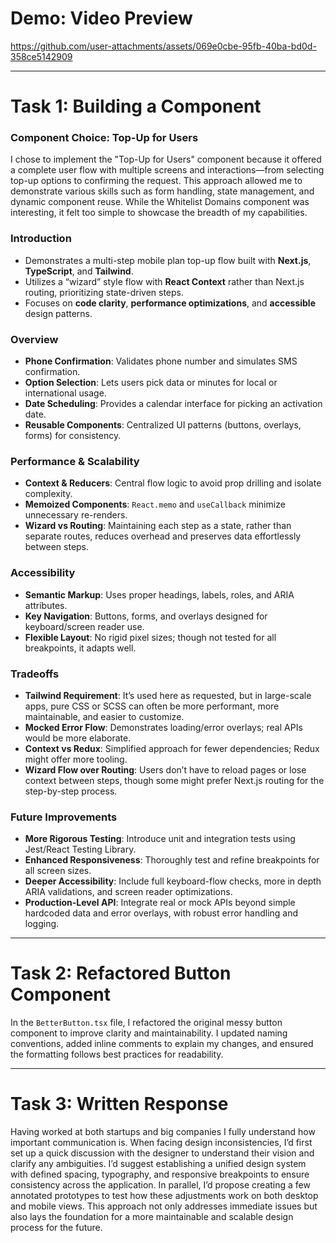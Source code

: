 # Demo: Video Preview

https://github.com/user-attachments/assets/069e0cbe-95fb-40ba-bd0d-358ce5142909

---

# Task 1: Building a Component

### Component Choice: Top-Up for Users
I chose to implement the "Top-Up for Users" component because it offered a complete user flow with multiple screens and interactions—from selecting top-up options to confirming the request. This approach allowed me to demonstrate various skills such as form handling, state management, and dynamic component reuse. While the Whitelist Domains component was interesting, it felt too simple to showcase the breadth of my capabilities.

### Introduction
- Demonstrates a multi-step mobile plan top-up flow built with **Next.js**, **TypeScript**, and **Tailwind**.
- Utilizes a “wizard” style flow with **React Context** rather than Next.js routing, prioritizing state-driven steps.
- Focuses on **code clarity**, **performance optimizations**, and **accessible** design patterns.

### Overview
- **Phone Confirmation**: Validates phone number and simulates SMS confirmation.
- **Option Selection**: Lets users pick data or minutes for local or international usage.
- **Date Scheduling**: Provides a calendar interface for picking an activation date.
- **Reusable Components**: Centralized UI patterns (buttons, overlays, forms) for consistency.

### Performance & Scalability
- **Context & Reducers**: Central flow logic to avoid prop drilling and isolate complexity.
- **Memoized Components**: `React.memo` and `useCallback` minimize unnecessary re-renders.
- **Wizard vs Routing**: Maintaining each step as a state, rather than separate routes, reduces overhead and preserves data effortlessly between steps.

### Accessibility
- **Semantic Markup**: Uses proper headings, labels, roles, and ARIA attributes.
- **Key Navigation**: Buttons, forms, and overlays designed for keyboard/screen reader use.
- **Flexible Layout**: No rigid pixel sizes; though not tested for all breakpoints, it adapts well.

### Tradeoffs
- **Tailwind Requirement**: It’s used here as requested, but in large-scale apps, pure CSS or SCSS can often be more performant, more maintainable, and easier to customize.
- **Mocked Error Flow**: Demonstrates loading/error overlays; real APIs would be more elaborate.
- **Context vs Redux**: Simplified approach for fewer dependencies; Redux might offer more tooling.
- **Wizard Flow over Routing**: Users don’t have to reload pages or lose context between steps, though some might prefer Next.js routing for the step-by-step process.

### Future Improvements
- **More Rigorous Testing**: Introduce unit and integration tests using Jest/React Testing Library.
- **Enhanced Responsiveness**: Thoroughly test and refine breakpoints for all screen sizes.
- **Deeper Accessibility**: Include full keyboard-flow checks, more in depth ARIA validations, and screen reader optimizations.
- **Production-Level API**: Integrate real or mock APIs beyond simple hardcoded data and error overlays, with robust error handling and logging.

---

# Task 2: Refactored Button Component

In the `BetterButton.tsx` file, I refactored the original messy button component to improve clarity and maintainability. I updated naming conventions, added inline comments to explain my changes, and ensured the formatting follows best practices for readability.

---

# Task 3: Written Response

Having worked at both startups and big companies I fully understand how important communication is. When facing design inconsistencies, I’d first set up a quick discussion with the designer to understand their vision and clarify any ambiguities. I’d suggest establishing a unified design system with defined spacing, typography, and responsive breakpoints to ensure consistency across the application. In parallel, I’d propose creating a few annotated prototypes to test how these adjustments work on both desktop and mobile views. This approach not only addresses immediate issues but also lays the foundation for a more maintainable and scalable design process for the future.
